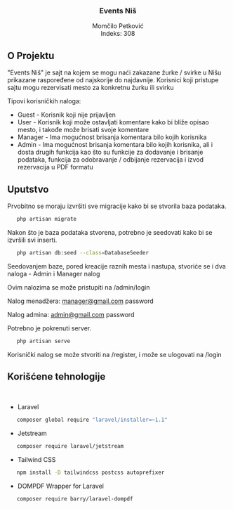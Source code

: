 <!-- Improved compatibility of back to top link: See: https://github.com/othneildrew/Best-README-Template/pull/73 -->
<a name="readme-top"></a>
<!--
*** Thanks for checking out the Best-README-Template. If you have a suggestion
*** that would make this better, please fork the repo and create a pull request
*** or simply open an issue with the tag "enhancement".
*** Don't forget to give the project a star!
*** Thanks again! Now go create something AMAZING! :D
-->





<!-- PROJECT LOGO -->
<br />
<div align="center">

  <h3 align="center">Events Niš</h3>

  <p align="center">
    Momčilo Petković
    <br />
    Indeks: 308 
    <br />
  </p>
</div>







<!-- ABOUT THE PROJECT -->
## O Projektu

"Events Niš" je sajt na kojem se mogu naći zakazane žurke / svirke u Nišu prikazane raspoređene od najskorije do najdavnije. Korisnici koji pristupe sajtu mogu rezervisati mesto za konkretnu žurku ili svirku

Tipovi korisničkih naloga:
* Guest - Korisnik koji nije prijavljen
* User - Korisnik koji može ostavljati komentare kako bi bliže opisao mesto, i takođe može brisati svoje komentare
* Manager - Ima mogućnost brisanja komentara bilo kojih korisnika
* Admin - Ima mogućnost brisanja komentara bilo kojih korisnika, ali i dosta drugih funkcija kao što su funkcije za dodavanje i brisanje podataka, funkcija za odobravanje / odbijanje rezervacija i izvod rezervacija u PDF formatu


## Uputstvo

Prvobitno se moraju izvršiti sve migracije kako bi se stvorila baza podataka.
```sh
   php artisan migrate
```

Nakon što je baza podataka stvorena, potrebno je seedovati kako bi se izvršili svi inserti.
```sh
   php artisan db:seed --class=DatabaseSeeder
```

Seedovanjem baze, pored kreacije raznih mesta i nastupa, stvoriće se i dva naloga - Admin i Manager nalog

Ovim nalozima se može pristupiti na /admin/login

Nalog menadžera:
manager@gmail.com
password

Nalog admina:
admin@gmail.com
password

Potrebno je pokrenuti server.
```sh
   php artisan serve
```

Korisnički nalog se može stvoriti na /register, i može se ulogovati na /login



## Korišćene tehnologije

<br>

* Laravel
```sh
   composer global require "laravel/installer=~1.1"
```
* Jetstream
```sh
   composer require laravel/jetstream
```
* Tailwind CSS
```sh
   npm install -D tailwindcss postcss autoprefixer
```
* DOMPDF Wrapper for Laravel
```sh
   composer require barry/laravel-dompdf
```
